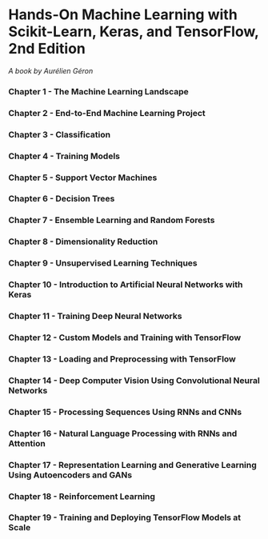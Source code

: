 # Hands-On Machine Learning with Scikit-Learn, Keras, and TensorFlow, 2nd Edition
<i> A book by Aurélien Géron</i>

### Chapter 1 - The Machine Learning Landscape

### Chapter 2 - End-to-End Machine Learning Project

### Chapter 3 - Classification

### Chapter 4 - Training Models

### Chapter 5 - Support Vector Machines

### Chapter 6 - Decision Trees

### Chapter 7 - Ensemble Learning and Random Forests

### Chapter 8 - Dimensionality Reduction

### Chapter 9 - Unsupervised Learning Techniques

### Chapter 10 - Introduction to Artificial Neural Networks with Keras

### Chapter 11 - Training Deep Neural Networks

### Chapter 12 - Custom Models and Training with TensorFlow

### Chapter 13 - Loading and Preprocessing with TensorFlow

### Chapter 14 - Deep Computer Vision Using Convolutional Neural Networks

### Chapter 15 - Processing Sequences Using RNNs and CNNs

### Chapter 16 - Natural Language Processing with RNNs and Attention

### Chapter 17 - Representation Learning and Generative Learning Using Autoencoders and GANs

### Chapter 18 - Reinforcement Learning

### Chapter 19 - Training and Deploying TensorFlow Models at Scale
